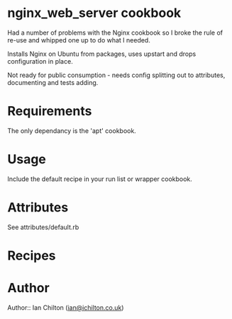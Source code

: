 # nginx_web_server cookbook

Had a number of problems with the Nginx cookbook so I broke the rule of re-use and whipped one up to do what I needed.

Installs Nginx on Ubuntu from packages, uses upstart and drops configuration in place.

Not ready for public consumption - needs config splitting out to attributes, documenting and tests adding.


# Requirements

The only dependancy is the 'apt' cookbook.


# Usage

Include the default recipe in your run list or wrapper cookbook.


# Attributes

See attributes/default.rb


# Recipes


# Author

Author:: Ian Chilton (<ian@ichilton.co.uk>)

